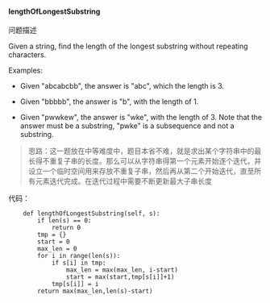 #### lengthOfLongestSubstring

问题描述

Given a string, find the length of the longest substring without repeating characters.

Examples:

* Given "abcabcbb", the answer is "abc", which the length is 3.

* Given "bbbbb", the answer is "b", with the length of 1.

* Given "pwwkew", the answer is "wke", with the length of 3. Note that the answer must be a substring, "pwke" is a subsequence and not a substring.


>思路：这一题放在中等难度中，题目本省不难，就是求出某个字符串中的最长得不重复子串的长度。那么可以从字符串得第一个元素开始逐个迭代，并设立一个临时空间用来存放不重复子串，然后再从第二个开始迭代，直至所有元素迭代完成。在迭代过程中需要不断更新最大子串长度

代码：

```
    def lengthOfLongestSubstring(self, s):
        if len(s) == 0:
            return 0
        tmp = {}
        start = 0
        max_len = 0
        for i in range(len(s)):
            if s[i] in tmp:
                max_len = max(max_len, i-start)
                start = max(start,tmp[s[i]]+1)
            tmp[s[i]] = i
        return max(max_len,len(s)-start)
```


